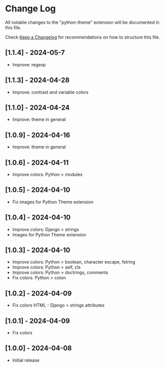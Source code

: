 # Change Log

All notable changes to the "python-theme" extension will be documented in this file.

Check [Keep a Changelog](http://keepachangelog.com/) for recommendations on how to structure this file.
## [1.1.4] - 2024-05-7

- Improve: regexp

## [1.1.3] - 2024-04-28

- Improve: contrast and variable colors

## [1.1.0] - 2024-04-24

- Improve: theme in general

## [1.0.9] - 2024-04-16

- Improve: theme in general

## [1.0.6] - 2024-04-11

- Improve colors: Python > modules

## [1.0.5] - 2024-04-10

- Fix images for Python Theme extension

## [1.0.4] - 2024-04-10

- Improve colors: Django > strings
- Images for Python Theme extension

## [1.0.3] - 2024-04-10

- Improve colors: Python > boolean, character escape, fstring
- Improve colors: Python > self, cls
- Improve colors: Python > doctrings,  comments
- Fix colors: Python > colon

## [1.0.2] - 2024-04-09

- Fix colors HTML - Django > strings attributes

## [1.0.1] - 2024-04-09

- Fix colors

## [1.0.0] - 2024-04-08

- Initial release

